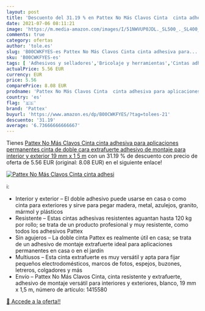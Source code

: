 ```yaml
---
layout: post
title: 'Descuento del 31.19 % en Pattex No Más Clavos Cinta  cinta adhesi'
date: 2021-07-06 08:11:21
image: 'https://m.media-amazon.com/images/I/51NWVUP0JDL._SL500_._SL400_.jpg'
comments: true
category: ofertas
author: 'tole.es'
slug: 'B00CWKFYES-es Pattex No Más Clavos Cinta cinta adhesiva para...'
sku: 'B00CWKFYES-es'
tags: [ 'Adhesivos y selladores','Bricolaje y herramientas','Cintas adhesivas','Cintas adhesivas de doble cara','Ferretería','adhesiva','cinta','pattex', ]
actualPrice: 5.56 EUR
currency: EUR
price: 5.56
comparePrice: 8.08 EUR
prodname: 'Pattex No Más Clavos Cinta  cinta adhesiva para aplicaciones permanentes  cinta de doble cara extrafuerte  adhesivo de montaje para interior y exterior  19 mm x 1 5 m'
country: 'es'
flag: '🇪🇸'
brand: 'Pattex'
buyurl: 'https://www.amazon.es/dp/B00CWKFYES/?tag=tolees-21'
descuento: '31.19'
average: '6.73666666666667'
---
```


Tienes [Pattex No Más Clavos Cinta  cinta adhesiva para aplicaciones permanentes  cinta de doble cara extrafuerte  adhesivo de montaje para interior y exterior  19 mm x 1 5 m](https://www.amazon.es/dp/B00CWKFYES/?tag=tolees-21) con un 31.19 % de descuento con precio de oferta de 5.56 EUR (original: 8.08 EUR) en el siguiente enlace!

[![Pattex No Más Clavos Cinta  cinta adhesi](https://m.media-amazon.com/images/I/51NWVUP0JDL._SL500_._SL400_.jpg)](https://www.amazon.es/dp/B00CWKFYES/?tag=tolees-21)

ℹ️:

- Interior y exterior – El doble adhesivo puede usarse en casa o como cinta para exteriores y sirve para pegar madera, metal, azulejos, granito, mármol y plásticos
- Resistente – Estas cintas adhesivas resistentes aguantan hasta 120 kg por rollo; se trata de un producto profesional y muy resistente, como todos los adhesivos Pattex
- Sin agujeros – La doble cinta Pattex es realmente útil en casa; se trata de un adhesivo de montaje extrafuerte ideal para aplicaciones permanentes en casa o en el jardín
- Multiusos – Esta cinta extrafuerte es muy versátil y apta para fijar pequeños electrodomésticos, marcos de fotos, espejos, buzones, letreros, colgadores y más
- Envío – Pattex No Más Clavos Cinta, cinta resistente y extrafuerte, adhesivo de montaje versátil para interiores y exteriores, blanco, 19 mm x 1,5 m, número de artículo: 1415580

[🛒 Accede a la oferta!!](https://www.amazon.es/dp/B00CWKFYES/?tag=tolees-21)
